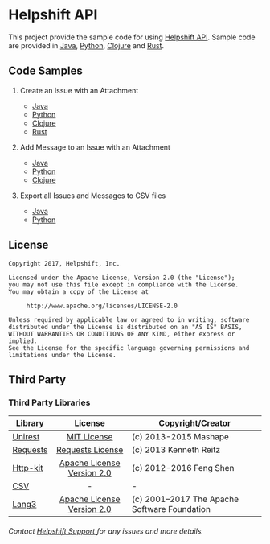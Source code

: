 # Helpshift API

This project provide the sample code for using [Helpshift API](https://apidocs.helpshift.com). Sample code are provided in [Java](samples/java/README.md),
[Python](samples/python/README.md), [Clojure](samples/clojure/api-sample-code/README.md) and [Rust](samples/rust_api_example/README.md).

## Code Samples

1. Create an Issue with an Attachment

    - [Java](samples/java/src/main/java/com/helpshift/CreateIssueWithAttachment.java)
    - [Python](samples/python/create_issue_with_attachment.py)
    - [Clojure](samples/clojure/api-sample-code/src/api_sample_code/create_issue_with_attachment.clj)
    - [Rust](samples/rust/helpshift_api_example/src/main.rs)

2. Add Message to an Issue with an Attachment

    - [Java](samples/java/src/main/java/com/helpshift/AddMessageWithAttachment.java)
    - [Python](samples/python/add_message_with_attachment.py)
    - [Clojure](samples/clojure/api-sample-code/src/api_sample_code/add_message_with_attachment.clj)

3. Export all Issues and Messages to CSV files
    - [Java](samples/java/src/main/java/com/helpshift/ExportIssuesInCsv.java)
    - [Python](samples/python/export_issues_in_csv.py)

## License

```
Copyright 2017, Helpshift, Inc.

Licensed under the Apache License, Version 2.0 (the "License");
you may not use this file except in compliance with the License.
You may obtain a copy of the License at

     http://www.apache.org/licenses/LICENSE-2.0

Unless required by applicable law or agreed to in writing, software
distributed under the License is distributed on an "AS IS" BASIS,
WITHOUT WARRANTIES OR CONDITIONS OF ANY KIND, either express or implied.
See the License for the specific language governing permissions and
limitations under the License.
```

## Third Party
### Third Party Libraries
| Library    | License    | Copyright/Creator    |
|---------   | :---------:| ------------------  |
|[Unirest](http://unirest.io/java.html)| [MIT License](https://tldrlegal.com/license/mit-license) | (c) 2013-2015 Mashape |
|[Requests](http://docs.python-requests.org/en/master/)| [Requests License](http://docs.python-requests.org/en/master/user/intro/#requests-license) | (c) 2013 Kenneth Reitz |
|[Http-kit](http://www.http-kit.org/)| [Apache License Version 2.0](http://www.apache.org/licenses/LICENSE-2.0.html) | (c) 2012-2016 Feng Shen |
|[CSV](https://docs.python.org/2/library/csv.html)| - | - |
|[Lang3](https://commons.apache.org/proper/commons-lang/)| [Apache License Version 2.0](http://www.apache.org/licenses/LICENSE-2.0.html) | (c) 2001–2017 The Apache Software Foundation |

###### Contact <a href="https://support.helpshift.com" target="_blank"> Helpshift Support </a> for any issues and more details.
